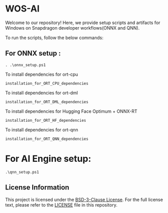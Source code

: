 # WOS-AI
Welcome to our repository! Here, we provide setup scripts and artifacts for Windows on Snapdragon developer workflows(ONNX and QNN). 

To run the scripts, follow the below commands:
## For ONNX setup :
``` shell
. .\onnx_setup.ps1
```
To install dependencies for ort-cpu
``` shell
installation_for_ORT_CPU_dependencies
```
To install dependencies for ort-dml
``` shell
installation_for_ORT_DML_dependencies
```
To install dependencies for Hugging Face Optimum + ONNX-RT 
``` shell
installation_for_ORT_HF_dependencies
```
To install dependencies for ort-qnn
``` shell
installation_for_ORT_QNN_dependencies
```
# For AI Engine setup:
``` shell
.\qnn_setup.ps1
```
##  License Information

This project is licensed under the [BSD-3-Clause License](https://spdx.org/licenses/BSD-3-Clause.html). For the full license text, please refer to the [LICENSE](LICENSE) file in this repository.
